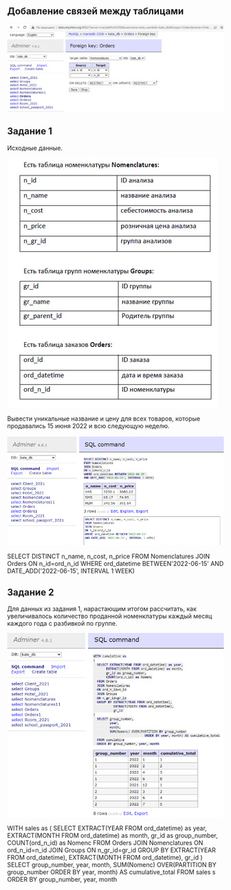 ## Добавление связей между таблицами

![Пример](/SQL/Screenshot_2SQL.png "Пример")

## Задание 1

Исходные данные.

![Пример](/SQL/0.png "Пример")

Вывести уникальные название и цену для всех товаров, которые продавались 15 июня 2022 и всю следующую неделю.

![Пример](/SQL/1.png "Пример")

SELECT DISTINCT n_name, n_cost, n_price
FROM Nomenclatures
JOIN Orders
ON n_id=ord_n_id
WHERE ord_datetime BETWEEN'2022-06-15' 
AND DATE_ADD('2022-06-15', INTERVAL 1 WEEK)

## Задание 2

Для данных из задания 1, нарастающим итогом рассчитать, как увеличивалось количество проданной номенклатуры каждый месяц каждого года с разбивкой по группе.

![Пример](/SQL/2_1.png "Пример")

WITH sales as
(
  SELECT EXTRACT(YEAR FROM ord_datetime) as year,
       EXTRACT(MONTH FROM ord_datetime) as month,
       gr_id as group_number,
       COUNT(ord_n_id) as Nomenc
  FROM Orders
  JOIN Nomenclatures
  ON ord_n_id=n_id
  JOIN Groups
  ON n_gr_id=gr_id
  GROUP BY EXTRACT(YEAR FROM ord_datetime),
           EXTRACT(MONTH FROM ord_datetime),
           gr_id 
)
  SELECT group_number,
         year,
         month,
         SUM(Nomenc) OVER(PARTITION BY group_number
                            ORDER BY year, month) AS cumulative_total
  FROM sales s
  ORDER BY group_number, year, month